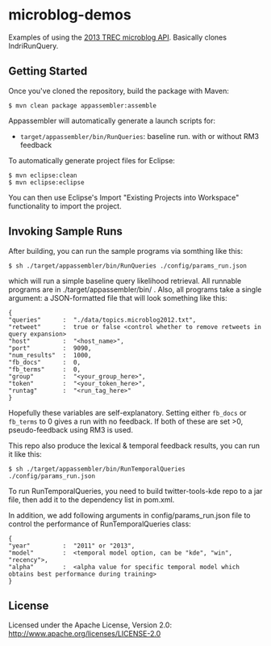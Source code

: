 microblog-demos
===============

Examples of using the [2013 TREC microblog API](http://twittertools.cc/). Basically clones IndriRunQuery.

Getting Started
--------------

Once you've cloned the repository, build the package with Maven:

```
$ mvn clean package appassembler:assemble
```

Appassembler will automatically generate a launch scripts for:

+ `target/appassembler/bin/RunQueries`: baseline run.  with or without RM3 feedback

To automatically generate project files for Eclipse:

```
$ mvn eclipse:clean
$ mvn eclipse:eclipse
```

You can then use Eclipse's Import "Existing Projects into Workspace" functionality to import the project.


Invoking Sample Runs
--------------------
After building, you can run the sample programs via somthing like this:

```
$ sh ./target/appassembler/bin/RunQueries ./config/params_run.json
```

which will run a simple baseline query likelihood retrieval.  All runnable programs are in ./target/appassembler/bin/ .  Also, all programs take a single argument: a JSON-formatted file that will look something like this:
```
{
"queries"      :  "./data/topics.microblog2012.txt",
"retweet"	   :  true or false <control whether to remove retweets in query expansion>
"host"         :  "<host_name>",
"port"         :  9090,
"num_results"  :  1000,
"fb_docs"      :  0,
"fb_terms"     :  0,
"group"        :  "<your_group_here>",
"token"        :  "<your_token_here>",
"runtag"       :  "<run_tag_here>"
}
```

Hopefully these variables are self-explanatory.  Setting either `fb_docs` or `fb_terms` to 0 gives a run with no feedback.  If both of these
are set >0, pseudo-feedback using RM3 is used.

This repo also produce the lexical & temporal feedback results, you can run it like this:

```
$ sh ./target/appassembler/bin/RunTemporalQueries ./config/params_run.json
```

To run RunTemporalQueries, you need to build twitter-tools-kde repo to a jar file, then add it to the dependency list in pom.xml.

In addition, we add following arguments in config/params_run.json file to control the performance of RunTemporalQueries class: 
```
{
"year"         :  "2011" or "2013",
"model"        :  <temporal model option, can be "kde", "win", "recency">,
"alpha"        :  <alpha value for specific temporal model which obtains best performance during training>
}
```

License
-------

Licensed under the Apache License, Version 2.0: http://www.apache.org/licenses/LICENSE-2.0
